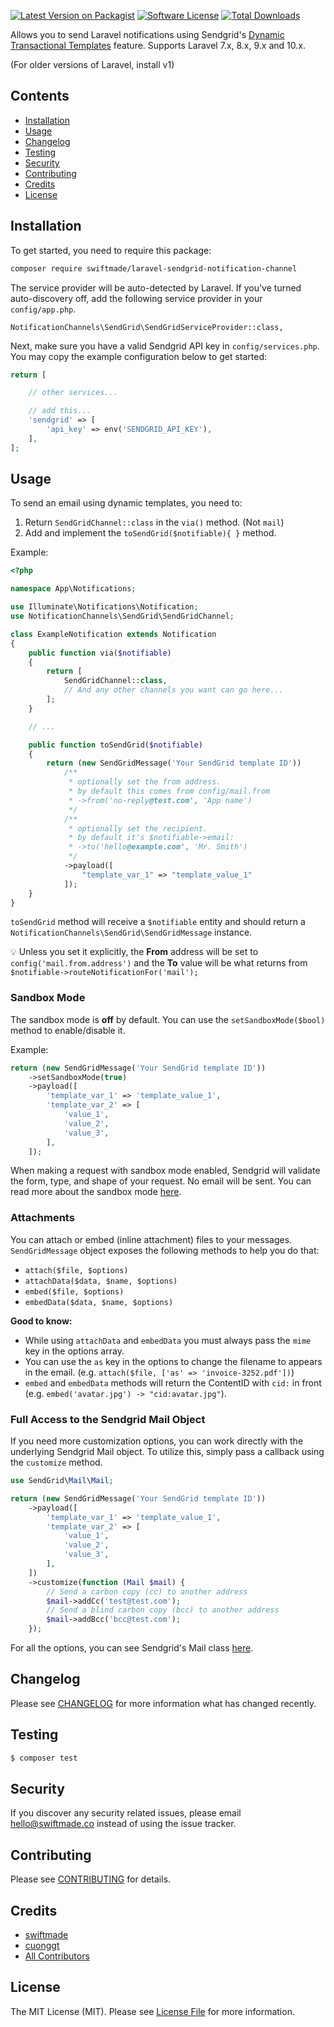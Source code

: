 [![Latest Version on Packagist](https://img.shields.io/packagist/v/swiftmade/laravel-sendgrid-notification-channel.svg?style=flat-square)](https://packagist.org/packages/swiftmade/laravel-sendgrid-notification-channel)
[![Software License](https://img.shields.io/badge/license-MIT-brightgreen.svg?style=flat-square)](LICENSE.md)
[![Total Downloads](https://img.shields.io/packagist/dt/swiftmade/laravel-sendgrid-notification-channel.svg?style=flat-square)](https://packagist.org/packages/swiftmade/laravel-sendgrid-notification-channel)

Allows you to send Laravel notifications using Sendgrid's [Dynamic Transactional Templates](https://docs.sendgrid.com/ui/sending-email/how-to-send-an-email-with-dynamic-transactional-templates) feature. Supports Laravel 7.x, 8.x, 9.x and 10.x.

(For older versions of Laravel, install v1)

## Contents

-   [Installation](#installation)
-   [Usage](#usage)
-   [Changelog](#changelog)
-   [Testing](#testing)
-   [Security](#security)
-   [Contributing](#contributing)
-   [Credits](#credits)
-   [License](#license)

## Installation

To get started, you need to require this package:

```bash
composer require swiftmade/laravel-sendgrid-notification-channel
```

The service provider will be auto-detected by Laravel. If you've turned auto-discovery off, add the following service provider in your `config/app.php`.

```
NotificationChannels\SendGrid\SendGridServiceProvider::class,
```

Next, make sure you have a valid Sendgrid API key in `config/services.php`. You may copy the example configuration below to get started:

```php
return [

    // other services...

    // add this...
    'sendgrid' => [
        'api_key' => env('SENDGRID_API_KEY'),
    ],
];
```

## Usage

To send an email using dynamic templates, you need to:

1. Return `SendGridChannel::class` in the `via()` method. (Not `mail`)
2. Add and implement the `toSendGrid($notifiable){ }` method.

Example:

```php
<?php

namespace App\Notifications;

use Illuminate\Notifications\Notification;
use NotificationChannels\SendGrid\SendGridChannel;

class ExampleNotification extends Notification
{
    public function via($notifiable)
    {
        return [
            SendGridChannel::class,
            // And any other channels you want can go here...
        ];
    }

    // ...

    public function toSendGrid($notifiable)
    {
        return (new SendGridMessage('Your SendGrid template ID'))
            /**
             * optionally set the from address.
             * by default this comes from config/mail.from
             * ->from('no-reply@test.com', 'App name')
             */
            /**
             * optionally set the recipient.
             * by default it's $notifiable->email:
             * ->to('hello@example.com', 'Mr. Smith')
             */
            ->payload([
                "template_var_1" => "template_value_1"
            ]);
	}
}

```

`toSendGrid` method will receive a `$notifiable` entity and should return a `NotificationChannels\SendGrid\SendGridMessage` instance.

💡 Unless you set it explicitly, the **From** address will be set to `config('mail.from.address')` and the **To** value will be what returns from `$notifiable->routeNotificationFor('mail');`

### Sandbox Mode

The sandbox mode is **off** by default. You can use the `setSandboxMode($bool)` method to enable/disable it.

Example:

```php
return (new SendGridMessage('Your SendGrid template ID'))
    ->setSandboxMode(true)
    ->payload([
        'template_var_1' => 'template_value_1',
        'template_var_2' => [
            'value_1',
            'value_2',
            'value_3',
        ],
    ]);
```

When making a request with sandbox mode enabled, Sendgrid will validate the form, type, and shape of your request. No email will be sent. You can read more about the sandbox mode [here](https://docs.sendgrid.com/for-developers/sending-email/sandbox-mode).

### Attachments

You can attach or embed (inline attachment) files to your messages. `SendGridMessage` object exposes the following methods to help you do that:

-   `attach($file, $options)`
-   `attachData($data, $name, $options)`
-   `embed($file, $options)`
-   `embedData($data, $name, $options)`

**Good to know:**

-   While using `attachData` and `embedData` you must always pass the `mime` key in the options array.
-   You can use the `as` key in the options to change the filename to appears in the email. (e.g. `attach($file, ['as' => 'invoice-3252.pdf'])`)
-   `embed` and `embedData` methods will return the ContentID with `cid:` in front (e.g. `embed('avatar.jpg') -> "cid:avatar.jpg"`).

### Full Access to the Sendgrid Mail Object

If you need more customization options, you can work directly with the underlying Sendgrid Mail object.
To utilize this, simply pass a callback using the `customize` method.

```php
use SendGrid\Mail\Mail;

return (new SendGridMessage('Your SendGrid template ID'))
    ->payload([
        'template_var_1' => 'template_value_1',
        'template_var_2' => [
            'value_1',
            'value_2',
            'value_3',
        ],
    ])
    ->customize(function (Mail $mail) {
        // Send a carbon copy (cc) to another address
        $mail->addCc('test@test.com');
        // Send a blind carbon copy (bcc) to another address
        $mail->addBcc('bcc@test.com');
    });
```

For all the options, you can see Sendgrid's Mail class [here](https://github.com/sendgrid/sendgrid-php/blob/main/lib/mail/Mail.php).

## Changelog

Please see [CHANGELOG](CHANGELOG.md) for more information what has changed recently.

## Testing

```bash
$ composer test
```

## Security

If you discover any security related issues, please email hello@swiftmade.co instead of using the issue tracker.

## Contributing

Please see [CONTRIBUTING](CONTRIBUTING.md) for details.

## Credits

-   [swiftmade](https://github.com/swiftmade)
-   [cuonggt](https://github.com/cuonggt/laravel-sendgrid-notification-channel)
-   [All Contributors](../../contributors)

## License

The MIT License (MIT). Please see [License File](LICENSE.md) for more information.
